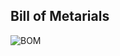## Bill of Metarials
![BOM](https://github.com/Team-309-Weather-Station/EGR314-Spring2024-Team309.github.io/assets/157083379/7503e9e8-ca2d-4d2e-9b21-64cf5fb88844)

